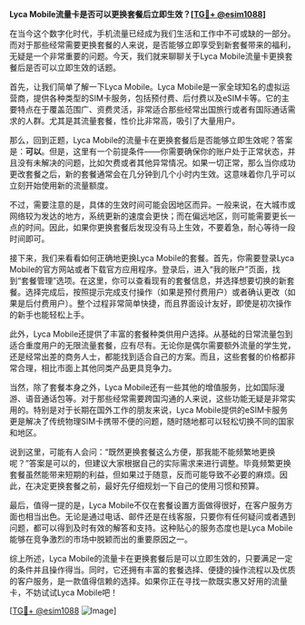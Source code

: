 **Lyca Mobile流量卡是否可以更换套餐后立即生效？[[TG💪+ @esim1088](https://t.me/s/esim1088)]**

在当今这个数字化时代，手机流量已经成为我们生活和工作中不可或缺的一部分。而对于那些经常需要更换套餐的人来说，是否能够立即享受到新套餐带来的福利，无疑是一个非常重要的问题。今天，我们就来聊聊关于Lyca Mobile流量卡更换套餐后是否可以立即生效的话题。

首先，让我们简单了解一下Lyca Mobile。Lyca Mobile是一家全球知名的虚拟运营商，提供各种类型的SIM卡服务，包括预付费、后付费以及eSIM卡等。它的主要特点在于覆盖范围广、资费灵活，非常适合那些经常出国旅行或者有国际通话需求的人群。尤其是其流量套餐，性价比非常高，吸引了大量用户。

那么，回到正题，Lyca Mobile的流量卡在更换套餐后是否能够立即生效呢？答案是：**可以**。但是，这里有一个前提条件——你需要确保你的账户处于正常状态，并且没有未解决的问题，比如欠费或者其他异常情况。如果一切正常，那么当你成功更改套餐之后，新的套餐通常会在几分钟到几个小时内生效。这意味着你几乎可以立刻开始使用新的流量额度。

不过，需要注意的是，具体的生效时间可能会因地区而异。一般来说，在大城市或网络较为发达的地方，系统更新的速度会更快；而在偏远地区，则可能需要更长一点的时间。因此，如果你更换套餐后发现没有马上生效，不要着急，耐心等待一段时间即可。

接下来，我们来看看如何正确地更换Lyca Mobile的套餐。首先，你需要登录Lyca Mobile的官方网站或者下载官方应用程序。登录后，进入“我的账户”页面，找到“套餐管理”选项。在这里，你可以查看现有的套餐信息，并选择想要切换的新套餐。选择完成后，按照提示完成支付操作（如果是预付费用户）或者确认更改（如果是后付费用户）。整个过程非常简单快捷，而且界面设计友好，即使是初次操作的新手也能轻松上手。

此外，Lyca Mobile还提供了丰富的套餐种类供用户选择。从基础的日常流量包到适合重度用户的无限流量套餐，应有尽有。无论你是偶尔需要额外流量的学生党，还是经常出差的商务人士，都能找到适合自己的方案。而且，这些套餐的价格都非常合理，相比市面上其他同类产品更具竞争力。

当然，除了套餐本身之外，Lyca Mobile还有一些其他的增值服务，比如国际漫游、语音通话包等。对于那些经常需要跨国沟通的人来说，这些功能无疑是非常实用的。特别是对于长期在国外工作的朋友来说，Lyca Mobile提供的eSIM卡服务更是解决了传统物理SIM卡携带不便的问题，随时随地都可以轻松切换不同的国家和地区。

说到这里，可能有人会问：“既然更换套餐这么方便，那我能不能频繁地更换呢？”答案是可以的，但建议大家根据自己的实际需求来进行调整。毕竟频繁更换套餐虽然能带来短期的利益，但如果过于随意，反而可能导致不必要的麻烦。因此，在决定更换套餐之前，最好先仔细规划一下自己的使用习惯和预算。

最后，值得一提的是，Lyca Mobile不仅在套餐设置方面做得很好，在客户服务方面也相当出色。无论是通过电话、邮件还是在线客服，只要你有任何疑问或者遇到问题，都可以得到及时有效的解答和支持。这种贴心的服务态度也是Lyca Mobile能够在竞争激烈的市场中脱颖而出的重要原因之一。

综上所述，Lyca Mobile的流量卡在更换套餐后是可以立即生效的，只要满足一定的条件并且操作得当。同时，它还拥有丰富的套餐选择、便捷的操作流程以及优质的客户服务，是一款值得信赖的选择。如果你正在寻找一款既实惠又好用的流量卡，不妨试试Lyca Mobile吧！

[[TG💪+ @esim1088](https://t.me/s/esim1088) ![Image](https://i.postimg.cc/4NQfJmqS/Snipaste-2025-05-13-00-14-12.png)]